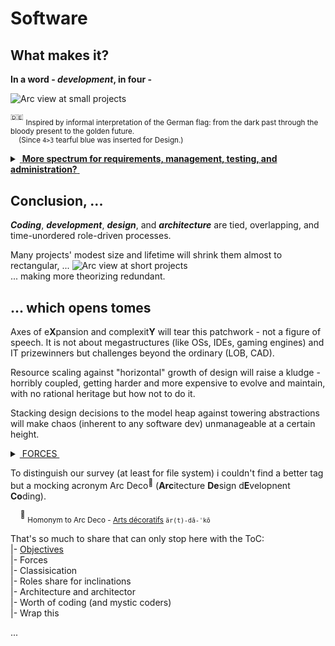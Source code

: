 # Software

## What makes it? 

**In a word - _development_, in four -** 

<picture>
  <img alt="Arc view at small projects" src="https://github.com/Kyriosity/read-write/blob/main/README+/pencraft/README+/_rsc/_img/darkCode2arcGold.jpg">
</picture>

<sup>:de:</sup> <sub>Inspired by informal interpretation of the German flag: from the dark past through the bloody present to the golden future.\
&nbsp;&nbsp;&nbsp;&nbsp;(Since `4>3` tearful blue was inserted for Design.)</sub>

<details>
<summary><ins>&nbsp;<b>More spectrum for requirements, management, testing, and administration?</b>&nbsp;</ins></summary>  
&nbsp;
  
These are **external** - optional and not, minor to strong, constructive and devastating (also neutral) - forces, factors, and drives. 

Which, culturally speaking, mix, tint, blur, or shade (if not wash off) the four paints. 

Initiative and funding render the canvas. Math/logic and artistic skills, domain expertise, and creativity prop the picture.

</details>

## Conclusion, ...

**_Coding_**, **_development_**, **_design_**, and **_architecture_** are tied, overlapping, and time-unordered role-driven processes.

Many projects' modest size and lifetime will shrink them almost to rectangular, ...
<picture>
  <img alt="Arc view at short projects" src="https://github.com/Kyriosity/read-write/blob/main/README+/pencraft/README+/_rsc/_img/C-D-D-A_midiPrj.jpg">
</picture>\
... making more theorizing redundant.

## ...  which opens tomes

 Axes of e**X**pansion and complexit**Y** will tear this patchwork - not a figure of speech. It is not about megastructures (like OSs, IDEs, gaming engines) and IT prizewinners but challenges beyond the ordinary (LOB, CAD).

Resource scaling against "horizontal" growth of design will raise a kludge - horribly coupled, getting harder and more expensive to evolve and maintain, with no rational heritage but how not to do it.

Stacking design decisions to the model heap against towering abstractions will make chaos (inherent to any software dev) unmanageable at a certain height. 

<details>
  <summary><ins>&nbsp;FORCES&nbsp;</ins></summary
  
    EFFERENT (CentriFugal)
              Sep of Converns(Roles)
        HOLDING:
            Commu
           Continuity

IMPEDANCE: DESIGN vs. REALIZATION

Ill commu: under value of code vs design
  
</details>

To distinguish our survey (at least for file system) i couldn't find a better tag but a mocking acronym Arc&nbsp;Deco<sup>🎨</sup> (**Arc**itecture **De**sign d**E**velopnent **Co**ding).

&nbsp;&nbsp;&nbsp;&nbsp;<sup>🎨</sup> <sub>Homonym to Arc&nbsp;Deco - [Arts décoratifs](https://en.wikipedia.org/wiki/Art_Deco) `är(t)-dā-ˈkō`</sub>

That's so much to share that can only stop here with the ToC:\
|- [Objectives](README+/ArcDeco/1.ArcDeco-Objective.md)\
|- Forces\
|- Classisication\
|- Roles share for inclinations\
|- Architecture and architector\
|- Worth of coding (and mystic coders)\
|- Wrap this

...
